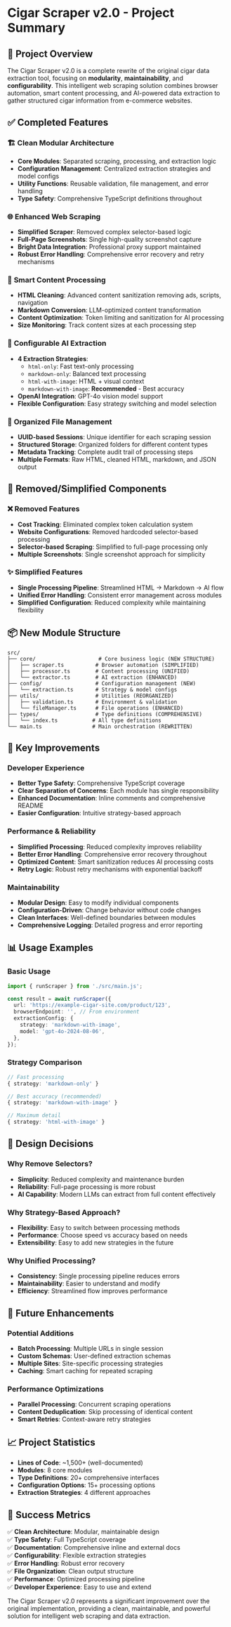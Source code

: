 # Cigar Scraper v2.0 - Project Summary

## 🎯 Project Overview

The Cigar Scraper v2.0 is a complete rewrite of the original cigar data extraction tool, focusing on **modularity**, **maintainability**, and **configurability**. This intelligent web scraping solution combines browser automation, smart content processing, and AI-powered data extraction to gather structured cigar information from e-commerce websites.

## ✅ Completed Features

### 🏗️ **Clean Modular Architecture**
- **Core Modules**: Separated scraping, processing, and extraction logic
- **Configuration Management**: Centralized extraction strategies and model configs
- **Utility Functions**: Reusable validation, file management, and error handling
- **Type Safety**: Comprehensive TypeScript definitions throughout

### 🌐 **Enhanced Web Scraping**
- **Simplified Scraper**: Removed complex selector-based logic
- **Full-Page Screenshots**: Single high-quality screenshot capture
- **Bright Data Integration**: Professional proxy support maintained
- **Robust Error Handling**: Comprehensive error recovery and retry mechanisms

### 🧹 **Smart Content Processing**
- **HTML Cleaning**: Advanced content sanitization removing ads, scripts, navigation
- **Markdown Conversion**: LLM-optimized content transformation
- **Content Optimization**: Token limiting and sanitization for AI processing
- **Size Monitoring**: Track content sizes at each processing step

### 🤖 **Configurable AI Extraction**
- **4 Extraction Strategies**:
  - `html-only`: Fast text-only processing
  - `markdown-only`: Balanced text processing
  - `html-with-image`: HTML + visual context
  - `markdown-with-image`: **Recommended** - Best accuracy
- **OpenAI Integration**: GPT-4o vision model support
- **Flexible Configuration**: Easy strategy switching and model selection

### 📁 **Organized File Management**
- **UUID-based Sessions**: Unique identifier for each scraping session
- **Structured Storage**: Organized folders for different content types
- **Metadata Tracking**: Complete audit trail of processing steps
- **Multiple Formats**: Raw HTML, cleaned HTML, markdown, and JSON output

## 🔧 **Removed/Simplified Components**

### ❌ **Removed Features**
- **Cost Tracking**: Eliminated complex token calculation system
- **Website Configurations**: Removed hardcoded selector-based processing
- **Selector-based Scraping**: Simplified to full-page processing only
- **Multiple Screenshots**: Single screenshot approach for simplicity

### ✨ **Simplified Features**
- **Single Processing Pipeline**: Streamlined HTML → Markdown → AI flow
- **Unified Error Handling**: Consistent error management across modules
- **Simplified Configuration**: Reduced complexity while maintaining flexibility

## 📦 **New Module Structure**

```
src/
├── core/                    # Core business logic (NEW STRUCTURE)
│   ├── scraper.ts          # Browser automation (SIMPLIFIED)
│   ├── processor.ts        # Content processing (UNIFIED)
│   └── extractor.ts        # AI extraction (ENHANCED)
├── config/                 # Configuration management (NEW)
│   └── extraction.ts       # Strategy & model configs
├── utils/                  # Utilities (REORGANIZED)
│   ├── validation.ts       # Environment & validation
│   └── fileManager.ts      # File operations (ENHANCED)
├── types/                  # Type definitions (COMPREHENSIVE)
│   └── index.ts           # All type definitions
└── main.ts                # Main orchestration (REWRITTEN)
```

## 🚀 **Key Improvements**

### **Developer Experience**
- **Better Type Safety**: Comprehensive TypeScript coverage
- **Clear Separation of Concerns**: Each module has single responsibility
- **Enhanced Documentation**: Inline comments and comprehensive README
- **Easier Configuration**: Intuitive strategy-based approach

### **Performance & Reliability**
- **Simplified Processing**: Reduced complexity improves reliability
- **Better Error Handling**: Comprehensive error recovery throughout
- **Optimized Content**: Smart sanitization reduces AI processing costs
- **Retry Logic**: Robust retry mechanisms with exponential backoff

### **Maintainability**
- **Modular Design**: Easy to modify individual components
- **Configuration-Driven**: Change behavior without code changes
- **Clean Interfaces**: Well-defined boundaries between modules
- **Comprehensive Logging**: Detailed progress and error reporting

## 📊 **Usage Examples**

### **Basic Usage**
```typescript
import { runScraper } from './src/main.js';

const result = await runScraper({
  url: 'https://example-cigar-site.com/product/123',
  browserEndpoint: '', // From environment
  extractionConfig: {
    strategy: 'markdown-with-image',
    model: 'gpt-4o-2024-08-06',
  },
});
```

### **Strategy Comparison**
```typescript
// Fast processing
{ strategy: 'markdown-only' }

// Best accuracy (recommended)
{ strategy: 'markdown-with-image' }

// Maximum detail
{ strategy: 'html-with-image' }
```

## 🎯 **Design Decisions**

### **Why Remove Selectors?**
- **Simplicity**: Reduced complexity and maintenance burden
- **Reliability**: Full-page processing is more robust
- **AI Capability**: Modern LLMs can extract from full content effectively

### **Why Strategy-Based Approach?**
- **Flexibility**: Easy to switch between processing methods
- **Performance**: Choose speed vs accuracy based on needs
- **Extensibility**: Easy to add new strategies in the future

### **Why Unified Processing?**
- **Consistency**: Single processing pipeline reduces errors
- **Maintainability**: Easier to understand and modify
- **Efficiency**: Streamlined flow improves performance

## 🔮 **Future Enhancements**

### **Potential Additions**
- **Batch Processing**: Multiple URLs in single session
- **Custom Schemas**: User-defined extraction schemas
- **Multiple Sites**: Site-specific processing strategies
- **Caching**: Smart caching for repeated scraping

### **Performance Optimizations**
- **Parallel Processing**: Concurrent scraping operations
- **Content Deduplication**: Skip processing of identical content
- **Smart Retries**: Context-aware retry strategies

## 📈 **Project Statistics**

- **Lines of Code**: ~1,500+ (well-documented)
- **Modules**: 8 core modules
- **Type Definitions**: 20+ comprehensive interfaces
- **Configuration Options**: 15+ processing options
- **Extraction Strategies**: 4 different approaches

## 🎉 **Success Metrics**

✅ **Clean Architecture**: Modular, maintainable design  
✅ **Type Safety**: Full TypeScript coverage  
✅ **Documentation**: Comprehensive inline and external docs  
✅ **Configurability**: Flexible extraction strategies  
✅ **Error Handling**: Robust error recovery  
✅ **File Organization**: Clean output structure  
✅ **Performance**: Optimized processing pipeline  
✅ **Developer Experience**: Easy to use and extend  

The Cigar Scraper v2.0 represents a significant improvement over the original implementation, providing a clean, maintainable, and powerful solution for intelligent web scraping and data extraction.
